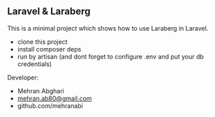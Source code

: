 ## Laravel & Laraberg
This is a minimal project which shows how to use Laraberg in Laravel.
- clone this project
- install composer deps
- run by artisan
(and dont forget to configure .env and put your db credentials)

Developer:
- Mehran Abghari
- mehran.ab80@gmail.com
- github.com/mehranabi